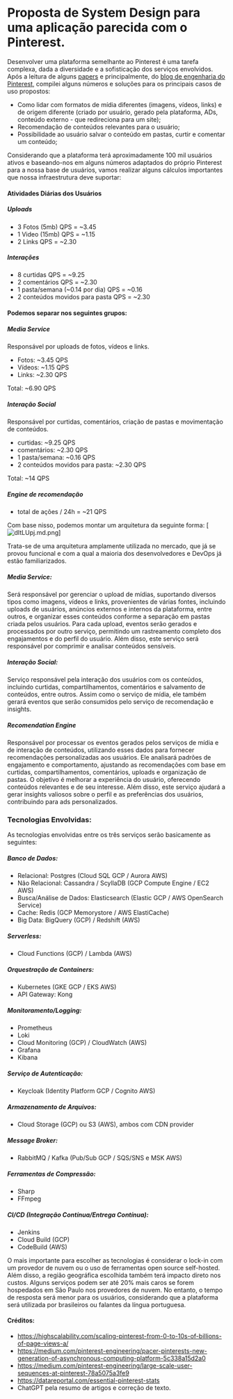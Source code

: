 # Proposta de System Design para uma aplicação parecida com o Pinterest.

Desenvolver uma plataforma semelhante ao Pinterest é uma tarefa complexa, dada a diversidade e a sofisticação dos serviços envolvidos.
Após a leitura de alguns [papers](https://read.engineerscodex.com/p/how-pinterest-scaled-to-11-million) e principalmente, do [blog de engenharia do Pinterest](https://medium.com/pinterest-engineering), compilei alguns números e soluções para os principais casos de uso propostos:
* Como lidar com formatos de mídia diferentes (imagens, vídeos, links) e de origem diferente (criado por usuário, gerado pela plataforma, ADs, conteúdo externo - que redireciona para um site);
* Recomendação de conteúdos relevantes para o usuário;
* Possibilidade ao usuário salvar o conteúdo em pastas, curtir e comentar um conteúdo;

Considerando que a plataforma terá aproximadamente 100 mil usuários ativos e baseando-nos em alguns números adaptados do próprio Pinterest para a nossa base de usuários, vamos realizar alguns cálculos importantes que nossa infraestrutura deve suportar:

#### Atividades Diárias dos Usuários
##### Uploads
* 3 Fotos (5mb) QPS = ~3.45
* 1 Video (15mb) QPS = ~1.15
* 2 Links QPS = ~2.30

##### Interações
* 8 curtidas QPS = ~9.25
* 2 comentários QPS = ~2.30
* 1 pasta/semana (~0.14 por dia) QPS = ~0.16
* 2 conteúdos movidos para pasta QPS = ~2.30


#### Podemos separar nos seguintes grupos:

##### Media Service
Responsável por uploads de fotos, vídeos e links.
* Fotos: ~3.45 QPS
* Vídeos: ~1.15 QPS
* Links: ~2.30 QPS

Total: ~6.90 QPS

##### Interação Social
Responsável por curtidas, comentários, criação de pastas e movimentação de conteúdos.
* curtidas: ~9.25 QPS
* comentários: ~2.30 QPS
* 1 pasta/semana: ~0.16 QPS
* 2 conteúdos movidos para pasta: ~2.30 QPS

Total: ~14 QPS

##### Engine de recomendação
* total de ações / 24h = ~21 QPS

Com base nisso, podemos montar um arquitetura da seguinte forma:
[![dItLUpj.md.png](https://iili.io/dItLUpj.md.png)]

Trata-se de uma arquitetura amplamente utilizada no mercado, que já se provou funcional e com a qual a maioria dos desenvolvedores e DevOps já estão familiarizados.

##### Media Service: 
Será responsável por gerenciar o upload de mídias, suportando diversos tipos como imagens, vídeos e links, provenientes de várias fontes, incluindo uploads de usuários, anúncios externos e internos da plataforma, entre outros, e organizar esses conteúdos conforme a separação em pastas criada pelos usuários. Para cada upload, eventos serão gerados e processados por outro serviço, permitindo um rastreamento completo dos engajamentos e do perfil do usuário. Além disso, este serviço será responsável por comprimir e analisar conteúdos sensíveis.

##### Interação Social:
Serviço responsável pela interação dos usuários com os conteúdos, incluindo curtidas, compartilhamentos, comentários e salvamento de conteúdos, entre outros. Assim como o serviço de mídia, ele também gerará eventos que serão consumidos pelo serviço de recomendação e insights.

##### Recomendation Engine
Responsável por processar os eventos gerados pelos serviços de mídia e de interação de conteúdos, utilizando esses dados para fornecer recomendações personalizadas aos usuários. Ele analisará padrões de engajamento e comportamento, ajustando as recomendações com base em curtidas, compartilhamentos, comentários, uploads e organização de pastas. O objetivo é melhorar a experiência do usuário, oferecendo conteúdos relevantes e de seu interesse. Além disso, este serviço ajudará a gerar insights valiosos sobre o perfil e as preferências dos usuários, contribuindo para ads personalizados.

### Tecnologias Envolvidas:
As tecnologias envolvidas entre os três serviços serão basicamente as seguintes:

##### Banco de Dados:
* Relacional: Postgres (Cloud SQL GCP / Aurora AWS)
* Não Relacional: Cassandra / ScyllaDB (GCP Compute Engine / EC2 AWS)
* Busca/Análise de Dados: Elasticsearch (Elastic GCP / AWS OpenSearch Service)
* Cache: Redis (GCP Memorystore / AWS ElastiCache)
* Big Data: BigQuery (GCP) / Redshift (AWS)

##### Serverless:
* Cloud Functions (GCP) / Lambda (AWS)

##### Orquestração de Containers:
* Kubernetes (GKE GCP / EKS AWS)
* API Gateway: Kong

##### Monitoramento/Logging:
* Prometheus
* Loki
* Cloud Monitoring (GCP) / CloudWatch (AWS)
* Grafana
* Kibana

##### Serviço de Autenticação:
* Keycloak (Identity Platform GCP / Cognito AWS)

##### Armazenamento de Arquivos:
* Cloud Storage (GCP) ou S3 (AWS), ambos com CDN provider

##### Message Broker:
* RabbitMQ / Kafka (Pub/Sub GCP / SQS/SNS e MSK AWS)

##### Ferramentas de Compressão:
* Sharp
* FFmpeg

##### CI/CD (Integração Contínua/Entrega Contínua):
* Jenkins
* Cloud Build (GCP)
* CodeBuild (AWS)

O mais importante para escolher as tecnologias é considerar o lock-in com um provedor de nuvem ou o uso de ferramentas open source self-hosted. Além disso, a região geográfica escolhida também terá impacto direto nos custos. Alguns serviços podem ser até 20% mais caros se forem hospedados em São Paulo nos provedores de nuvem. No entanto, o tempo de resposta será menor para os usuários, considerando que a plataforma será utilizada por brasileiros ou falantes da língua portuguesa.

#### Créditos: 
* https://highscalability.com/scaling-pinterest-from-0-to-10s-of-billions-of-page-views-a/
* https://medium.com/pinterest-engineering/pacer-pinterests-new-generation-of-asynchronous-computing-platform-5c338a15d2a0
* https://medium.com/pinterest-engineering/large-scale-user-sequences-at-pinterest-78a5075a3fe9
* https://datareportal.com/essential-pinterest-stats
* ChatGPT pela resumo de artigos e correção de texto.